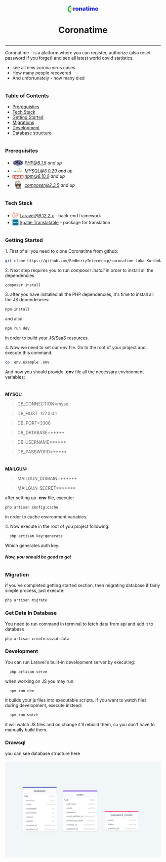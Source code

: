 <div style="display:flex; flex-direction: column; align-items: center">
  <img src="readme/assets/logo.png" alt="drawing" width="100" style="margin-top: 20px" />
  <h1 >Coronatime</h1>
</div>

---
Coronatime - is a platform where you can register, authorize (also reset password if you forget) 
and see all latest world covid statistics.
* see all new corona virus cases
* How many people recovered
* And unfortunately - how many died

#
### Table of Contents
* [Prerequisites](#prerequisites)
* [Tech Stack](#tech-stack)
* [Getting Started](#getting-started)
* [Migrations](#migration)
* [Development](#development)
* [Database structure](#drawsql)

#
### Prerequisites

* <img src="readme/assets/php.svg" width="35" style="position: relative; top: 4px" /> *PHP@8.1.5 and up*
* <img src="readme/assets/mysql.png" width="35" style="position: relative; top: 4px" /> *MYSQL@8.0.29 and up*
* <img src="readme/assets/npm.png" width="35" style="position: relative; top: 4px" /> *npm@8.10.0 and up*
* <img src="readme/assets/composer.png" width="35" style="position: relative; top: 6px" /> *composer@2.3.5 and up*


#
### Tech Stack 

* <img src="readme/assets/laravel.png" height="20" style="position: relative; top: 4px" /> [Laravel@9.12.2.x](https://laravel.com/docs/9.x) - back-end framework
* <img src="readme/assets/spatie.png" height="19" style="position: relative; top: 4px" /> [Spatie Translatable](https://github.com/spatie/laravel-translatable) - package for translation

#
### Getting Started
1\. First of all you need to clone Coronatime from github:
```sh
git clone https://github.com/RedberryInternship/coronatime-Luka-Kurdadze.git
```

2\. Next step requires you to run *composer install* in order to install all the dependencies.
```sh
composer install
```

3\. after you have installed all the PHP dependencies, it's time to install all the JS dependencies:
```sh
npm install
```

and also:
```sh
npm run dev
```
in order to build your JS/SaaS resources.

4\. Now we need to set our env file. Go to the root of your project and execute this command.
```sh
cp .env.example .env
```
And now you should provide **.env** file all the necessary environment variables:

#
**MYSQL:**
>DB_CONNECTION=mysql

>DB_HOST=127.0.0.1

>DB_PORT=3306

>DB_DATABASE=*****

>DB_USERNAME=*****

>DB_PASSWORD=*****


#
**MAILGUN:**
>MAILGUN_DOMAIN=******

>MAILGUN_SECRET=******

after setting up **.env** file, execute:
```sh
php artisan config:cache
```
in order to cache environment variables.

4\. Now execute in the root of you project following:
```sh
  php artisan key:generate
```
Which generates auth key.

##### Now, you should be good to go!


#
### Migration
if you've completed getting started section, then migrating database if fairly simple process, just execute:
```sh
php artisan migrate
```
### Get Data In Database
You need to run command in terminal to fetch data from api and add it to database
```sh
php artisan create:covid-data
```

[//]: # (### Running Unit tests)

[//]: # (Running unit tests also is very simple process, just type in following command:)

[//]: # ()
[//]: # (```sh)

[//]: # (composer test)

[//]: # (```)

### Development

You can run Laravel's built-in development server by executing:

```sh
  php artisan serve
```

when working on JS you may run:

```sh
  npm run dev
```
it builds your js files into executable scripts.
If you want to watch files during development, execute instead:

```sh
  npm run watch
```
it will watch JS files and on change it'll rebuild them, so you don't have to manually build them.


### Drawsql

you can see database structure here

[<img src="readme/assets/coronadrawsql.png"  style="position: relative; top: 4px" />](https://drawsql.app/laravel-10/diagrams/coronatime)


